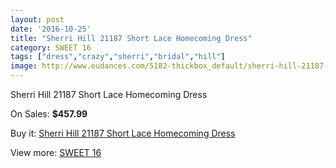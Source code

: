 ```yaml
---
layout: post
date: '2016-10-25'
title: "Sherri Hill 21187 Short Lace Homecoming Dress"
category: SWEET 16
tags: ["dress","crazy","sherri","bridal","hill"]
image: http://www.eudances.com/5182-thickbox_default/sherri-hill-21187-short-lace-homecoming-dress.jpg
---
```

Sherri Hill 21187 Short Lace Homecoming Dress

On Sales: **$457.99**
<a href="https://www.eudances.com/en/sweet-16/1745-sherri-hill-21187-short-lace-homecoming-dress.html"><amp-img layout="responsive" width="600" height="600" src="//www.eudances.com/5182-thickbox_default/sherri-hill-21187-short-lace-homecoming-dress.jpg" alt="Sherri Hill 21187 Short Lace Homecoming Dress 0" /></a>
<a href="https://www.eudances.com/en/sweet-16/1745-sherri-hill-21187-short-lace-homecoming-dress.html"><amp-img layout="responsive" width="600" height="600" src="//www.eudances.com/5183-thickbox_default/sherri-hill-21187-short-lace-homecoming-dress.jpg" alt="Sherri Hill 21187 Short Lace Homecoming Dress 1" /></a>
<a href="https://www.eudances.com/en/sweet-16/1745-sherri-hill-21187-short-lace-homecoming-dress.html"><amp-img layout="responsive" width="600" height="600" src="//www.eudances.com/5184-thickbox_default/sherri-hill-21187-short-lace-homecoming-dress.jpg" alt="Sherri Hill 21187 Short Lace Homecoming Dress 2" /></a>
<a href="https://www.eudances.com/en/sweet-16/1745-sherri-hill-21187-short-lace-homecoming-dress.html"><amp-img layout="responsive" width="600" height="600" src="//www.eudances.com/5185-thickbox_default/sherri-hill-21187-short-lace-homecoming-dress.jpg" alt="Sherri Hill 21187 Short Lace Homecoming Dress 3" /></a>
<a href="https://www.eudances.com/en/sweet-16/1745-sherri-hill-21187-short-lace-homecoming-dress.html"><amp-img layout="responsive" width="600" height="600" src="//www.eudances.com/5186-thickbox_default/sherri-hill-21187-short-lace-homecoming-dress.jpg" alt="Sherri Hill 21187 Short Lace Homecoming Dress 4" /></a>
<a href="https://www.eudances.com/en/sweet-16/1745-sherri-hill-21187-short-lace-homecoming-dress.html"><amp-img layout="responsive" width="600" height="600" src="//www.eudances.com/5187-thickbox_default/sherri-hill-21187-short-lace-homecoming-dress.jpg" alt="Sherri Hill 21187 Short Lace Homecoming Dress 5" /></a>

Buy it: [Sherri Hill 21187 Short Lace Homecoming Dress](https://www.eudances.com/en/sweet-16/1745-sherri-hill-21187-short-lace-homecoming-dress.html "Sherri Hill 21187 Short Lace Homecoming Dress")

View more: [SWEET 16](https://www.eudances.com/en/18-sweet-16 "SWEET 16")